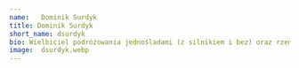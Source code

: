 ```yaml
---
name:   Dominik Surdyk
title: Dominik Surdyk
short_name: dsurdyk
bio: Wielbiciel podróżowania jednośladami (z silnikiem i bez) oraz rzemieślniczego piwa. Poza wolnym czasem, w pracy stara się nie zepsuć niczego u klienta - a nawet mu pomóc. Pisze kod w Javie i Angularze.
image:  dsurdyk.webp
---
```

